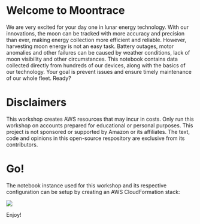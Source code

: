 # Welcome to Moontrace

We are very excited for your day one in lunar energy technology. With our innovations, the moon can be tracked with more accuracy and precision than ever, making energy collection more efficient and reliable. However, harvesting moon energy is not an easy task. Battery outages, motor anomalies and other failures can be caused by weather conditions, lack of moon visibility and other circumstances. This notebook contains data collected directly from hundreds of our devices, along with the basics of our technology. Your goal is prevent issues and ensure timely maintenance of our whole fleet. Ready?

# Disclaimers

This workshop creates AWS resources that may incur in costs.
Only run this workshop on accounts prepared for educational or personal purposes.
This project is not sponsored or supported by Amazon or its affiliates. The text, code and opinions in this open-source respository are exclusive from its contributors.

# Go!

The notebook instance used for this workshop and its respective configuration can be setup by creating an AWS CloudFormation stack:

<a href="https://console.aws.amazon.com/cloudformation/home?#/stacks/create/review?filter=active&templateURL=https%3A%2F%2Fmoontracer.s3-eu-west-1.amazonaws.com%2Ftemplate.yaml&stackName=moontracer-workshop"><img src="https://s3.amazonaws.com/cloudformation-examples/cloudformation-launch-stack.png" target="_blank"/></a>

Enjoy!
 

